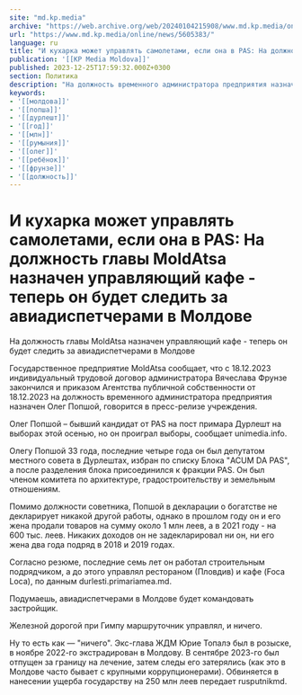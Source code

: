 ```yaml
---
site: "md.kp.media"
archive: "https://web.archive.org/web/20240104215908/www.md.kp.media/online/news/5605383/"
url: "https://www.md.kp.media/online/news/5605383/"
language: ru
title: "И кухарка может управлять самолетами, если она в PAS: На должность главы MoldAtsa назначен управляющий кафе - теперь он будет следить за авиадиспетчерами в Молдове"
publication: '[[KP Media Moldova]]'
published: 2023-12-25T17:59:32.000Z+0300
section: Политика
description: "На должность временного администратора предприятия назначен Олег Попшой, член PAS из Дурлешт"
keywords:
- '[[молдова]]'
- '[[попша]]'
- '[[дурлешт]]'
- '[[год]]'
- '[[млн]]'
- '[[румыния]]'
- '[[олег]]'
- '[[ребёнок]]'
- '[[фрунзе]]'
- '[[должность]]'
---
```


# И кухарка может управлять самолетами, если она в PAS: На должность главы MoldAtsa назначен управляющий кафе - теперь он будет следить за авиадиспетчерами в Молдове

На должность главы MoldAtsa назначен управляющий кафе - теперь он будет следить за авиадиспетчерами в Молдове

Государственное предприятие MoldAtsa сообщает, что с 18.12.2023 индивидуальный трудовой договор администратора Вячеслава Фрунзе закончился и приказом Агентства публичной собственности от 18.12.2023 на должность временного администратора предприятия назначен Олег Попшой, говорится в пресс-релизе учреждения.

Олег Попшой – бывший кандидат от PAS на пост примара Дурлешт на выборах этой осенью, но он проиграл выборы, сообщает unimedia.info.

Олегу Попшой 33 года, последние четыре года он был депутатом местного совета в Дурлештах, избран по списку Блока "ACUM DA PAS", а после разделения блока присоединился к фракции PAS. Он был членом комитета по архитектуре, градостроительству и земельным отношениям.

Помимо должности советника, Попшой в декларации о богатстве не декларирует никакой другой работы, однако в прошлом году он и его жена продали товаров на сумму около 1 млн леев, а в 2021 году - на 600 тыс. леев. Никаких доходов он не задекларировал ни он, ни его жена два года подряд в 2018 и 2019 годах.

Согласно резюме, последние семь лет он работал строительным подрядчиком, а до этого управлял рестораном (Пловдив) и кафе (Foca Loca), по данным durlesti.primariamea.md.

Подумаешь, авиадиспетчерами в Молдове будет командовать застройщик.

Железной дорогой при Гимпу маршруточник управлял, и ничего.

Ну то есть как — "ничего". Экс-глава ЖДМ Юрие Топалэ был в розыске, в ноябре 2022-го экстрадирован в Молдову. В сентябре 2023-го был отпущен за границу на лечение, затем следы его затерялись (как это в Молдове часто бывает с крупными коррупционерами). Обвиняется в нанесении ущерба государству на 250 млн леев передает rusputnikmd.